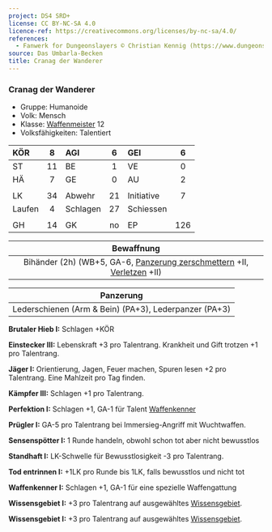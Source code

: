 ```yaml
---
project: DS4 SRD+
license: CC BY-NC-SA 4.0
licence-ref: https://creativecommons.org/licenses/by-nc-sa/4.0/
references: 
  - Fanwerk for Dungeonslayers © Christian Kennig (https://www.dungeonslayers.net/)
source: Das Umbarla-Becken
title: Cranag der Wanderer
---
```


### Cranag der Wanderer

- Gruppe: Humanoide
- Volk: Mensch
- Klasse: [Waffenmeister](../../grw/charaktere-heldenklassen-waffenmeister.md) 12
- Volksfähigkeiten: Talentiert

| KÖR    |  8  | AGI      |  6  | GEI        |  6  |
| :----- | :-: | :------- | :-: | :--------- | :-: |
| ST     | 11  | BE       |  1  | VE         |  0  |
| HÄ     |  7  | GE       |  0  | AU         |  2  |
|        |     |          |     |            |     |
| LK     | 34  | Abwehr   | 21  | Initiative |  7  |
| Laufen |  4  | Schlagen | 27  | Schiessen  |     |
|        |     |          |     |            |     |
| GH     | 14  | GK       | no  | EP         | 126 |

|                               Bewaffnung                               |
| :--------------------------------------------------------------------: |
| Bihänder (2h) (WB+5, GA-6, [Panzerung zerschmettern](../../grw/talente/panzerung-zerschmettern.md) +II, [Verletzen](../../grw/talente/verletzen.md) +II) |

|                       Panzerung                       |
| :---------------------------------------------------: |
| Lederschienen (Arm & Bein) (PA+3), Lederpanzer (PA+3) |

**Brutaler Hieb I:** Schlagen +KÖR

**Einstecker III:** Lebenskraft +3 pro Talentrang. Krankheit und Gift trotzen +1 pro Talentrang.

**Jäger I:** Orientierung, Jagen, Feuer machen, Spuren lesen +2 pro Talentrang. Eine Mahlzeit pro Tag finden.

**Kämpfer III:** Schlagen +1 pro Talentrang.

**Perfektion I:** Schlagen +1, GA-1 für Talent [Waffenkenner](../../grw/talente/waffenkenner.md)

**Prügler I:** GA-5 pro Talentrang bei Immersieg-Angriff mit Wuchtwaffen.

**Sensenspötter I:** 1 Runde handeln, obwohl schon tot aber nicht bewusstlos

**Standhaft I:** LK-Schwelle für Bewusstlosigkeit -3 pro Talentrang.

**Tod entrinnen I:** +1LK pro Runde bis 1LK, falls bewusstlos und nicht tot

**Waffenkenner I:** Schlagen +1, GA-1 für eine spezielle Waffengattung

**Wissensgebiet I:** +3 pro Talentrang auf ausgewähltes [Wissensgebiet](../../grw/talente/wissensgebiet.md).

**Wissensgebiet I:** +3 pro Talentrang auf ausgewähltes [Wissensgebiet](../../grw/talente/wissensgebiet.md).

